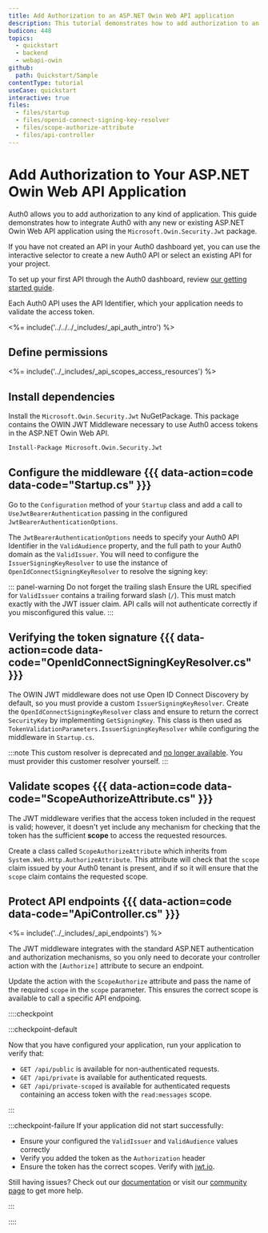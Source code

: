 ```yaml
---
title: Add Authorization to an ASP.NET Owin Web API application
description: This tutorial demonstrates how to add authorization to an ASP.NET OWIN API using the standard JWT middleware.
budicon: 448
topics:
  - quickstart
  - backend
  - webapi-owin
github:
  path: Quickstart/Sample
contentType: tutorial
useCase: quickstart
interactive: true
files:
  - files/startup
  - files/openid-connect-signing-key-resolver
  - files/scope-authorize-attribute
  - files/api-controller
---
```


# Add Authorization to Your ASP.NET Owin Web API Application
Auth0 allows you to add authorization to any kind of application. This guide demonstrates how to integrate Auth0 with any new or existing ASP.NET Owin Web API application using the `Microsoft.Owin.Security.Jwt` package.

If you have not created an API in your Auth0 dashboard yet, you can use the interactive selector to create a new Auth0 API or select an existing API for your project. 

To set up your first API through the Auth0 dashboard, review <a href="get-started/auth0-overview/set-up-apis" target="_blank" rel="noreferrer">our getting started guide</a>.

Each Auth0 API uses the API Identifier, which your application needs to validate the access token.

<!-- markdownlint-disable MD041 MD002 -->

<%= include('../../../_includes/_api_auth_intro') %>

## Define permissions
<%= include('../_includes/_api_scopes_access_resources') %>


## Install dependencies

Install the `Microsoft.Owin.Security.Jwt` NuGetPackage. This package contains the OWIN JWT Middleware necessary to use Auth0 access tokens in the ASP.NET Owin Web API.
```bash
Install-Package Microsoft.Owin.Security.Jwt
```

## Configure the middleware {{{ data-action=code data-code="Startup.cs" }}}

Go to the `Configuration` method of your `Startup` class and add a call to `UseJwtBearerAuthentication` passing in the configured `JwtBearerAuthenticationOptions`.

The `JwtBearerAuthenticationOptions` needs to specify your Auth0 API Identifier in the `ValidAudience` property, and the full path to your Auth0 domain as the `ValidIssuer`. You will need to configure the `IssuerSigningKeyResolver` to use the instance of `OpenIdConnectSigningKeyResolver` to resolve the signing key:

::: panel-warning Do not forget the trailing slash
Ensure the URL specified for `ValidIssuer` contains a trailing forward slash (`/`). This must match exactly with the JWT issuer claim. API calls will not authenticate correctly if you misconfigured this value.
:::

## Verifying the token signature {{{ data-action=code data-code="OpenIdConnectSigningKeyResolver.cs" }}}
The OWIN JWT middleware does not use Open ID Connect Discovery by default, so you must provide a custom `IssuerSigningKeyResolver`. Create the `OpenIdConnectSigningKeyResolver` class and ensure to return the correct `SecurityKey` by implementing `GetSigningKey`.
This class is then used as `TokenValidationParameters.IssuerSigningKeyResolver` while configuring the middleware in `Startup.cs`.

:::note
This custom resolver is deprecated and <a href="https://github.com/auth0/auth0-aspnet-owin/blob/master/SECURITY-NOTICE.md" target="_blank" rel="noreferrer">no longer available</a>. You must provider this customer resolver yourself.
:::

## Validate scopes {{{ data-action=code data-code="ScopeAuthorizeAttribute.cs" }}}

The JWT middleware verifies that the access token included in the request is valid; however, it doesn't yet include any mechanism for checking that the token has the sufficient **scope** to access the requested resources.

Create a class called `ScopeAuthorizeAttribute` which inherits from `System.Web.Http.AuthorizeAttribute`. This attribute will check that the `scope` claim issued by your Auth0 tenant is present, and if so it will ensure that the `scope` claim contains the requested scope.

## Protect API endpoints {{{ data-action=code data-code="ApiController.cs" }}}

<%= include('../_includes/_api_endpoints') %>

The JWT middleware integrates with the standard ASP.NET authentication and authorization mechanisms, so you only need to decorate your controller action with the `[Authorize]` attribute to secure an endpoint.

Update the action with the `ScopeAuthorize` attribute and pass the name of the required `scope` in the `scope` parameter. This ensures the correct scope is available to call a specific API endpoing.

::::checkpoint

:::checkpoint-default

Now that you have configured your application, run your application to verify that:
* `GET /api/public` is available for non-authenticated requests.
* `GET /api/private` is available for authenticated requests.
* `GET /api/private-scoped` is available for authenticated requests containing an access token with the `read:messages` scope.

:::

:::checkpoint-failure
If your application did not start successfully:
* Ensure your configured the  `ValidIssuer` and `ValidAudience` values correctly
* Verify you added the token as the `Authorization` header
* Ensure the token has the correct scopes. Verify with <a href="https://jwt.io/" target="_blank" rel="noreferrer">jwt.io</a>.

Still having issues? Check out our <a href="https://auth0.com/docs" target="_blank" rel="noreferrer">documentation</a> or visit our <a href="https://community.auth0.com" target="_blank" rel="noreferrer">community page</a> to get more help.

:::

::::
